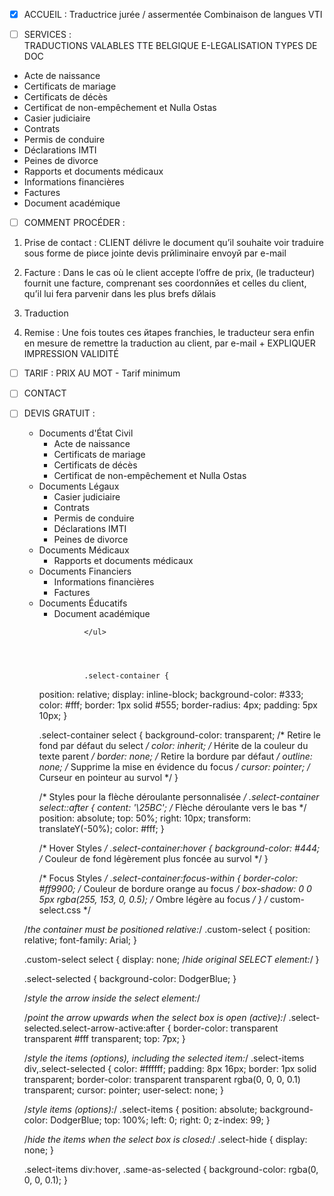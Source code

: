 - [x] ACCUEIL : Traductrice jurée / assermentée 
Combinaison de langues 
VTI 

- [ ] SERVICES :  
TRADUCTIONS VALABLES TTE BELGIQUE 
E-LEGALISATION 
TYPES DE DOC 
* Acte de naissance
* Certificats de mariage 
* Certificats de décès
* Certificat de non-empêchement et Nulla Ostas 
* Casier judiciaire 
* Contrats
* Permis de conduire
* Déclarations IMTI
* Peines de divorce
* Rapports et documents médicaux 
* Informations financières
* Factures
* Document académique

- [ ] COMMENT PROCÉDER : 
1. Prise de contact : CLIENT délivre le document qu’il souhaite voir traduire sous forme de piиce jointe
devis prйliminaire envoyй par e-mail

2. Facture : Dans le cas où le client accepte l’offre de prix, (le traducteur) fournit une facture, comprenant ses coordonnйes et celles du client, qu’il lui fera parvenir dans les plus brefs dйlais

3. Traduction 

4. Remise : Une fois toutes ces йtapes franchies, le traducteur sera enfin en mesure de remettre la traduction au client, par e-mail + EXPLIQUER IMPRESSION VALIDITÉ


- [ ] TARIF :  PRIX AU MOT - Tarif minimum

- [ ] CONTACT


- [ ] DEVIS GRATUIT :




  <ul>
                    <li className='doc-category'> Documents d'État Civil
                        <ul>
                            <li className='doc-title'>Acte de naissance</li>
                            <li className='doc-title'>Certificats de mariage</li>
                            <li className='doc-title'>Certificats de décès</li>
                            <li className='doc-title'>Certificat de non-empêchement et Nulla Ostas</li>
                        </ul>
                    </li>
                    <li className='doc-category'> Documents Légaux
                        <ul>
                            <li className='doc-title'>Casier judiciaire</li>
                            <li className='doc-title'>Contrats</li>
                            <li className='doc-title'>Permis de conduire</li>
                            <li className='doc-title'>Déclarations IMTI</li>
                            <li className='doc-title'>Peines de divorce</li>
                        </ul>
                    </li>
                    <li className='doc-category'> Documents Médicaux
                        <ul>
                            <li className='doc-title'>Rapports et documents médicaux</li>
                        </ul>
                    </li>
                    <li className='doc-category'>Documents Financiers
                        <ul>
                            <li className='doc-title'>Informations financières</li>
                            <li className='doc-title'>Factures</li>
                        </ul>
                    </li>
                    <li className='doc-category'>Documents Éducatifs
                        <ul>
                            <li className='doc-title'>Document académique</li>
                        </ul>
                    </li>

                </ul>




                .select-container {
    position: relative;
    display: inline-block;
    background-color: #333; 
    color: #fff; 
    border: 1px solid #555;
    border-radius: 4px;
    padding: 5px 10px; 
  }
  
  .select-container select {
    background-color: transparent; /* Retire le fond par défaut du select */
    color: inherit; /* Hérite de la couleur du texte parent */
    border: none; /* Retire la bordure par défaut */
    outline: none; /* Supprime la mise en évidence du focus */
    cursor: pointer; /* Curseur en pointeur au survol */
  }
  
  /* Styles pour la flèche déroulante personnalisée */
  .select-container select::after {
    content: '\25BC'; /* Flèche déroulante vers le bas */
    position: absolute;
    top: 50%;
    right: 10px;
    transform: translateY(-50%);
    color: #fff;
  }
  
  /* Hover Styles */
  .select-container:hover {
    background-color: #444; /* Couleur de fond légèrement plus foncée au survol */
  }
  
  /* Focus Styles */
  .select-container:focus-within {
    border-color: #ff9900; /* Couleur de bordure orange au focus */
    box-shadow: 0 0 5px rgba(255, 153, 0, 0.5); /* Ombre légère au focus */
  }
/* custom-select.css */

/*the container must be positioned relative:*/
.custom-select {
  position: relative;
  font-family: Arial;
}

.custom-select select {
  display: none; /*hide original SELECT element:*/
}

.select-selected {
  background-color: DodgerBlue;
}

/*style the arrow inside the select element:*/


/*point the arrow upwards when the select box is open (active):*/
.select-selected.select-arrow-active:after {
  border-color: transparent transparent #fff transparent;
  top: 7px;
}

/*style the items (options), including the selected item:*/
.select-items div,.select-selected {
  color: #ffffff;
  padding: 8px 16px;
  border: 1px solid transparent;
  border-color: transparent transparent rgba(0, 0, 0, 0.1) transparent;
  cursor: pointer;
  user-select: none;
}

/*style items (options):*/
.select-items {
  position: absolute;
  background-color: DodgerBlue;
  top: 100%;
  left: 0;
  right: 0;
  z-index: 99;
}

/*hide the items when the select box is closed:*/
.select-hide {
  display: none;
}

.select-items div:hover, .same-as-selected {
  background-color: rgba(0, 0, 0, 0.1);
}


